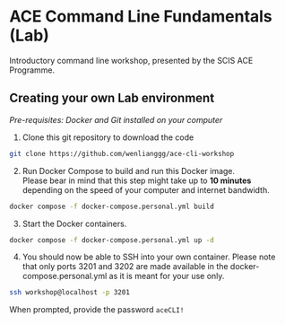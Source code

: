 # ACE Command Line Fundamentals (Lab)
Introductory command line workshop, presented by the SCIS ACE Programme.

## Creating your own Lab environment
_Pre-requisites: Docker and Git installed on your computer_

1. Clone this git repository to download the code
```bash
git clone https://github.com/wenlianggg/ace-cli-workshop 
```

2. Run Docker Compose to build and run this Docker image. \
Please bear in mind that this step might take up to **10 minutes** depending on the speed of your computer and internet bandwidth.
```bash
docker compose -f docker-compose.personal.yml build
```

3. Start the Docker containers.
```bash
docker compose -f docker-compose.personal.yml up -d
```

4. You should now be able to SSH into your own container. Please note that only ports 3201 and 3202 are made available in the docker-compose.personal.yml as it is meant for your use only.
```bash
ssh workshop@localhost -p 3201
```
When prompted, provide the password `aceCLI!`